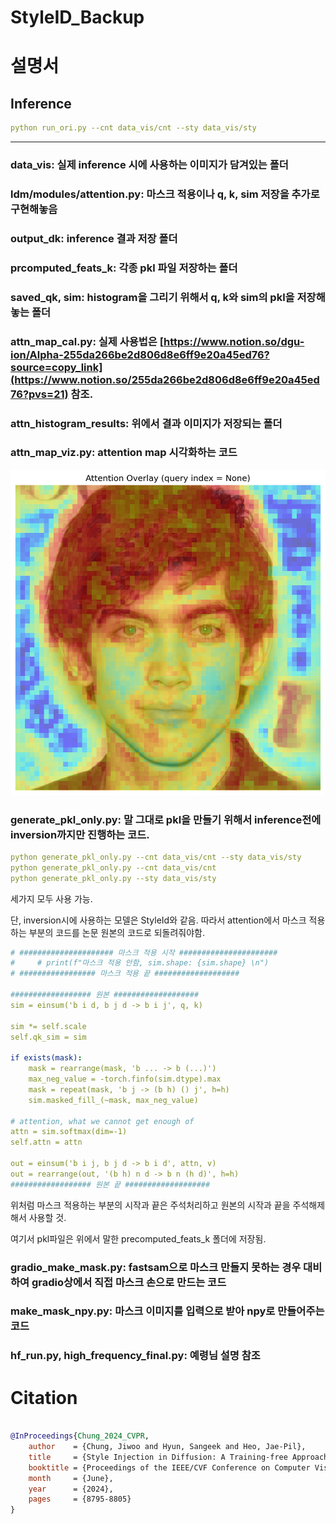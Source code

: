 # StyleID_Backup


# 설명서

## Inference
```yaml
python run_ori.py --cnt data_vis/cnt --sty data_vis/sty
```
--------

### data_vis: 실제 inference 시에 사용하는 이미지가 담겨있는 폴더

 

### ldm/modules/attention.py: 마스크 적용이나 q, k, sim 저장을 추가로 구현해놓음

### output_dk: inference 결과 저장 폴더

### prcomputed_feats_k: 각종 pkl 파일 저장하는 폴더

### saved_qk, sim: histogram을 그리기 위해서 q, k와 sim의 pkl을 저장해놓는 폴더

### attn_map_cal.py: 실제 사용법은 [https://www.notion.so/dgu-ion/Alpha-255da266be2d806d8e6ff9e20a45ed76?source=copy_link](https://www.notion.so/255da266be2d806d8e6ff9e20a45ed76?pvs=21) 참조.

### attn_histogram_results: 위에서 결과 이미지가 저장되는 폴더

### attn_map_viz.py: attention map 시각화하는 코드

![image.png](./image.png)

### generate_pkl_only.py: 말 그대로 pkl을 만들기 위해서 inference전에 inversion까지만 진행하는 코드.

```yaml
python generate_pkl_only.py --cnt data_vis/cnt --sty data_vis/sty
python generate_pkl_only.py --cnt data_vis/cnt
python generate_pkl_only.py --sty data_vis/sty
```

세가지 모두 사용 가능.

단, inversion시에 사용하는 모델은 StyleId와 같음. 따라서 attention에서 마스크 적용하는 부분의 코드를 논문 원본의 코드로 되돌려줘야함.

```yaml
# ##################### 마스크 적용 시작 ######################
#     # print(f"마스크 적용 안함, sim.shape: {sim.shape} \n")
# ################# 마스크 적용 끝 ###################
  
################## 원본 ###################
sim = einsum('b i d, b j d -> b i j', q, k)

sim *= self.scale
self.qk_sim = sim

if exists(mask):
    mask = rearrange(mask, 'b ... -> b (...)')
    max_neg_value = -torch.finfo(sim.dtype).max
    mask = repeat(mask, 'b j -> (b h) () j', h=h)
    sim.masked_fill_(~mask, max_neg_value)

# attention, what we cannot get enough of
attn = sim.softmax(dim=-1)
self.attn = attn

out = einsum('b i j, b j d -> b i d', attn, v)
out = rearrange(out, '(b h) n d -> b n (h d)', h=h)
################## 원본 끝 ###################
```

위처럼 마스크 적용하는 부분의 시작과 끝은 주석처리하고 원본의 시작과 끝을 주석해제해서 사용할 것.

여기서 pkl파일은 위에서 말한 precomputed_feats_k 폴더에 저장됨.

### gradio_make_mask.py: fastsam으로 마스크 만들지 못하는 경우 대비하여 gradio상에서 직접 마스크 손으로 만드는 코드

### make_mask_npy.py: 마스크 이미지를 입력으로 받아 npy로 만들어주는 코드

### hf_run.py, high_frequency_final.py: 예령님 설명 참조

# Citation

```BibTeX

@InProceedings{Chung_2024_CVPR,
    author    = {Chung, Jiwoo and Hyun, Sangeek and Heo, Jae-Pil},
    title     = {Style Injection in Diffusion: A Training-free Approach for Adapting Large-scale Diffusion Models for Style Transfer},
    booktitle = {Proceedings of the IEEE/CVF Conference on Computer Vision and Pattern Recognition (CVPR)},
    month     = {June},
    year      = {2024},
    pages     = {8795-8805}
}
```

